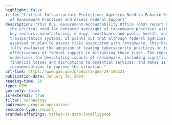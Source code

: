 ```yaml
---
highlight: false
title: "Critical Infrastructure Protection: Agencies Need to Enhance Oversight
  of Ransomware Practices and Assess Federal Support"
description: "This U.S. Government Accountability Office (GAO) report highlights
  the critical need for enhanced oversight of ransomware practices within four
  key sectors: manufacturing, energy, healthcare and public health, and
  transportation systems. It points out that although federal agencies have
  assessed or plan to assess risks associated with ransomware, they have not
  fully evaluated the adoption of leading cybersecurity practices or the
  effectiveness of federal support in mitigating these risks. The report
  underlines the devastating impacts of ransomware, including significant
  financial losses and disruptions to essential services, and makes 11
  recommendations to improve the situation."
url-link: https://www.gao.gov/products/gao-24-106221
publication-date: January 30, 2024
reading-time: 20
type: HTML
gov-only: false
is-external: true
filter: technology
audience: program-operations
resource-type: report
branded-offerings: market-it-data-intelligence
---
```

